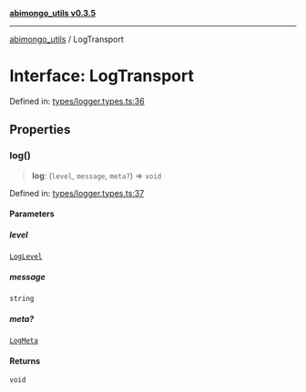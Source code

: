 [**abimongo_utils v0.3.5**](../README.md)

***

[abimongo_utils](../README.md) / LogTransport

# Interface: LogTransport

Defined in: [types/logger.types.ts:36](https://github.com/NodEm9/abimongo_utils/blob/62e08380578108b0497622fb9a13efb3beac383a/src/types/logger.types.ts#L36)

## Properties

### log()

> **log**: (`level`, `message`, `meta?`) => `void`

Defined in: [types/logger.types.ts:37](https://github.com/NodEm9/abimongo_utils/blob/62e08380578108b0497622fb9a13efb3beac383a/src/types/logger.types.ts#L37)

#### Parameters

##### level

[`LogLevel`](../type-aliases/LogLevel.md)

##### message

`string`

##### meta?

[`LogMeta`](LogMeta.md)

#### Returns

`void`

